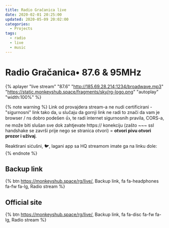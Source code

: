 ```yaml
---
title: Radio Gračanica live
date: 2020-02-01 20:25:00
updated: 2020-05-09 20:02:00
categories:
  - Projects
tags:
  - radio
  - live
  - music
---
```


#  Radio Gračanica• 87.6 & 95MHz
<!--more-->


{% aplayer  "live stream" "87.6"  "http://185.69.28.214:1234/broadwave.mp3" "https://static.monkeyshub.space/fragments/sky/rg-logo.png" "autoplay"  "width:100%"  %}

{% note warning %}
Link od provajdera stream-a ne nudi certificirani - "sigurnosni" link tako da, u slučaju da gornji link ne radi to znači da vam je browser / ns dobro podešen 👍, te radi internet sigurnosnih pravila, CORS-a, ne može biti slušan sve dok zahtjevate https:// konekciju (zašto ~~~ ssl handshake se završi prije nego se stranica otvori) = **otvori pivu otvori prozor i uživaj**.

Reaktirani sićušni, <span role="img" aria-label="ptić">🐦</span>, lagani app sa HQ streamom imate ga na linku dole:
{% endnote %}

## Backup link

{% btn https://monkeyshub.space/rg/live/, Backup link, fa fa-headphones fa-fw fa-lg, Radio stream %}

## Official site

{% btn https://monkeyshub.space/rg/live/, Backup link, fa fa-disc fa-fw fa-lg, Radio stream %}
